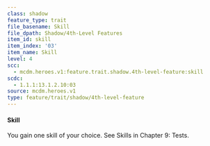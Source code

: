```yaml
---
class: shadow
feature_type: trait
file_basename: Skill
file_dpath: Shadow/4th-Level Features
item_id: skill
item_index: '03'
item_name: Skill
level: 4
scc:
  - mcdm.heroes.v1:feature.trait.shadow.4th-level-feature:skill
scdc:
  - 1.1.1:13.1.2.10:03
source: mcdm.heroes.v1
type: feature/trait/shadow/4th-level-feature
---
```


#### Skill

You gain one skill of your choice. See Skills in Chapter 9: Tests.
